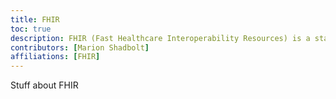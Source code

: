 ```yaml
---
title: FHIR
toc: true
description: FHIR (Fast Healthcare Interoperability Resources) is a standard for exchanging healthcare information electronically. 
contributors: [Marion Shadbolt]
affiliations: [FHIR]
---
```


Stuff about FHIR

